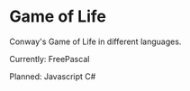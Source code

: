# Game of Life
Conway's Game of Life in different languages.

Currently:
FreePascal

Planned:
Javascript
C#
